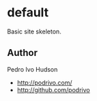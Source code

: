 # default
Basic site skeleton.

## Author
Pedro Ivo Hudson

+ http://podrivo.com/
+ http://github.com/podrivo